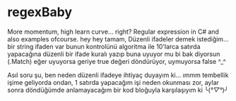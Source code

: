 # regexBaby
More momentum, high learn curve... right?
Regular expression in C# and also examples ofcourse.
hey hey tamam, Düzenli ifadeler demek istediğim...
  bir string ifaden var bunun kontrolünü algoritma ile 10'larca satırda yapacağına düzenli bir ifade kuralı yazıp buna uyuyor mu bi bak diyorsun (.Match)
  eğer uyuyorsa geriye true değeri döndürüyor, uymuyorsa false ^_^

  Asıl soru şu, ben neden düzenli ifadeye ihtiyaç duyayım ki... ımmm tembellik işime geliyorda ondan, 1 satırda yapacağım işi neden okunması zor, aylar sonra döndüğümde anlamayacağım bir kod bloğuyla karşılaşıyım ki ╰(*°▽°*)╯
